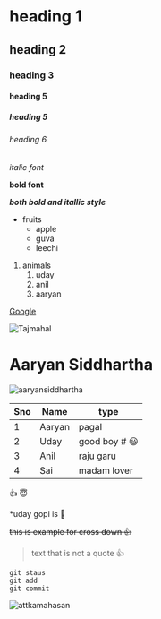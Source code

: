 # heading 1
## heading 2
### heading 3
#### heading 5 
##### heading 5
###### heading 6
*italic font*

**bold font**

***both bold and itallic style***

* fruits
  * apple 
  * guva
  * leechi

1.  animals
    1. uday
    2. anil
    3. aaryan
 
[Google](https://www.google.co.in/)

![Tajmahal](https://th-thumbnailer.cdn-si-edu.com/CbddkFFO3OB80rRz83Iiuf-Z0FY=/1000x750/filters:no_upscale():focal(1471x1061:1472x1062)/https://tf-cmsv2-smithsonianmag-media.s3.amazonaws.com/filer/b6/30/b630b48b-7344-4661-9264-186b70531bdc/istock-478831658.jpg)

# Aaryan Siddhartha

![aaryansiddhartha](https://i.ytimg.com/vi/PunQy28KJWI/maxresdefault.jpg)

Sno|Name|type
----|----|----
1|Aaryan|pagal
2|Uday|good boy # :smiley:
3|Anil|raju garu
4|Sai|madam lover

:+1: :innocent:

*uday gopi is :face_with_thermometer:

~~this is example for cross down :+1:~~

> text that is not a quote :+1:

```
git staus
git add
git commit
```
![attkamahasan](https://c.tenor.com/kHXbMCGslOoAAAAd/masth-shades-kamal-hassan.gif)



